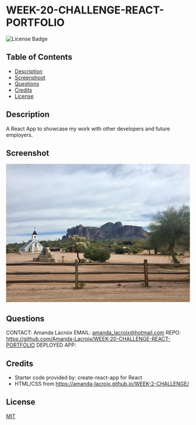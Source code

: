 # WEEK-20-CHALLENGE-REACT-PORTFOLIO

  ![License Badge](https://img.shields.io/badge/License-MIT-yellow.svg)

  ## Table of Contents

  - [Description](#description)
  - [Screenshoot](#screenshot)
  - [Questions](#questions)
  - [Credits](#credits)
  - [License](#license)

    
  ## Description
  A React App to showcase my work with other developers and future employers. 

  ## Screenshot
 
  ![Temp Photo](Assets/Lost-Dutchman.jpg)

  ## Questions
  CONTACT: Amanda Lacroix
  EMAIL: amanda_lacroix@hotmail.com
  REPO: https://github.com/Amanda-Lacroix/WEEK-20-CHALLENGE-REACT-PORTFOLIO 
  DEPLOYED APP: 

  ## Credits
 - Starter code provided by: create-react-app for React
 - HTML/CSS from https://amanda-lacroix.github.io/WEEK-2-CHALLENGE/
 

  ## License
  [MIT]( https://opensource.org/licenses/MIT)
